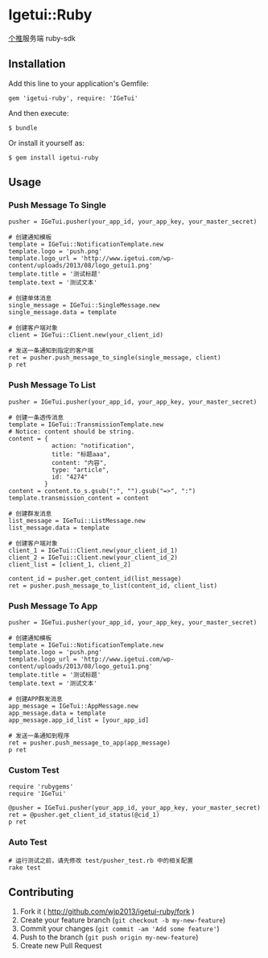 # Igetui::Ruby

[个推](http://www.igetui.com/)服务端 ruby-sdk

## Installation

Add this line to your application's Gemfile:

    gem 'igetui-ruby', require: 'IGeTui'

And then execute:

    $ bundle

Or install it yourself as:

    $ gem install igetui-ruby

## Usage

### Push Message To Single

    pusher = IGeTui.pusher(your_app_id, your_app_key, your_master_secret)

    # 创建通知模板
    template = IGeTui::NotificationTemplate.new
    template.logo = 'push.png'
    template.logo_url = 'http://www.igetui.com/wp-content/uploads/2013/08/logo_getui1.png'
    template.title = '测试标题'
    template.text = '测试文本'

    # 创建单体消息
    single_message = IGeTui::SingleMessage.new
    single_message.data = template

    # 创建客户端对象
    client = IGeTui::Client.new(your_client_id)

    # 发送一条通知到指定的客户端
    ret = pusher.push_message_to_single(single_message, client)
    p ret

### Push Message To List

    pusher = IGeTui.pusher(your_app_id, your_app_key, your_master_secret)

    # 创建一条透传消息
    template = IGeTui::TransmissionTemplate.new
    # Notice: content should be string.
    content = {
                action: "notification",
                title: "标题aaa",
                content: "内容",
                type: "article",
                id: "4274"
              }
    content = content.to_s.gsub(":", "").gsub("=>", ":")
    template.transmission_content = content

    # 创建群发消息
    list_message = IGeTui::ListMessage.new
    list_message.data = template

    # 创建客户端对象
    client_1 = IGeTui::Client.new(your_client_id_1)
    client_2 = IGeTui::Client.new(your_client_id_2)
    client_list = [client_1, client_2]

    content_id = pusher.get_content_id(list_message)
    ret = pusher.push_message_to_list(content_id, client_list)

### Push Message To App

    pusher = IGeTui.pusher(your_app_id, your_app_key, your_master_secret)

    # 创建通知模板
    template = IGeTui::NotificationTemplate.new
    template.logo = 'push.png'
    template.logo_url = 'http://www.igetui.com/wp-content/uploads/2013/08/logo_getui1.png'
    template.title = '测试标题'
    template.text = '测试文本'

    # 创建APP群发消息
    app_message = IGeTui::AppMessage.new
    app_message.data = template
    app_message.app_id_list = [your_app_id]

    # 发送一条通知到程序
    ret = pusher.push_message_to_app(app_message)
    p ret

### Custom Test

    require 'rubygems'
    require 'IGeTui'

    @pusher = IGeTui.pusher(your_app_id, your_app_key, your_master_secret)
    ret = @pusher.get_client_id_status(@cid_1)
    p ret

### Auto Test

    # 运行测试之前，请先修改 test/pusher_test.rb 中的相关配置
    rake test

## Contributing

1. Fork it ( http://github.com/wjp2013/igetui-ruby/fork )
2. Create your feature branch (`git checkout -b my-new-feature`)
3. Commit your changes (`git commit -am 'Add some feature'`)
4. Push to the branch (`git push origin my-new-feature`)
5. Create new Pull Request
